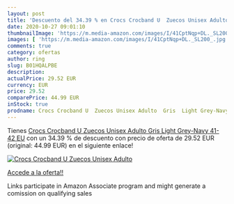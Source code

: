 ```yaml
---
layout: post
title: 'Descuento del 34.39 % en Crocs Crocband U  Zuecos Unisex Adulto  '
date: 2020-10-27 09:01:10
thumbnailImage: 'https://m.media-amazon.com/images/I/41CptNqp+DL._SL200_.jpg'
images: [ 'https://m.media-amazon.com/images/I/41CptNqp+DL._SL200_.jpg' ]
comments: true
category: ofertas
author: ring
slug: B01HQALPBE
description:
actualPrice: 29.52 EUR
currency: EUR
price: 29.52
comparePrice: 44.99 EUR
inStock: true
prodname: Crocs Crocband U  Zuecos Unisex Adulto  Gris  Light Grey-Navy   41-42 EU
---
```


Tienes [Crocs Crocband U  Zuecos Unisex Adulto  Gris  Light Grey-Navy   41-42 EU](https://www.amazon.es/dp/B01HQALPBE/?tag=tolees-21) con un 34.39 % de descuento con precio de oferta de 29.52 EUR (original: 44.99 EUR) en el siguiente enlace!

[![Crocs Crocband U  Zuecos Unisex Adulto  ](https://m.media-amazon.com/images/I/41CptNqp+DL._SL200_.jpg)](https://www.amazon.es/dp/B01HQALPBE/?tag=tolees-21)

[Accede a la oferta!!](https://www.amazon.es/dp/B01HQALPBE/?tag=tolees-21)

Links participate in Amazon Associate program and might generate a comission on qualifying sales


